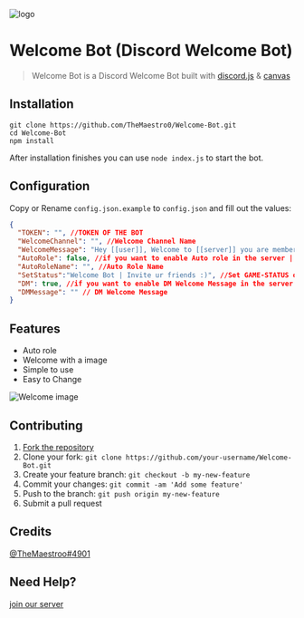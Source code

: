 ![logo](https://i.ibb.co/3vdMpT7/Endless-Constellation-svg.png)

# Welcome Bot (Discord Welcome Bot)
> Welcome Bot is a Discord Welcome Bot built with [discord.js](https://github.com/discordjs/discord.js) & [canvas](https://github.com/Automattic/node-canvas)

## Installation

```
git clone https://github.com/TheMaestro0/Welcome-Bot.git
cd Welcome-Bot
npm install
```

After installation finishes you can use `node index.js` to start the bot.

## Configuration

Copy or Rename `config.json.example` to `config.json` and fill out the values:

```json
{
  "TOKEN": "", //TOKEN OF THE BOT
  "WelcomeChannel": "", //Welcome Channel Name
  "WelcomeMessage": "Hey [[user]], Welcome to [[server]] you are member number: [[members]]", //WELCOME MESSAGE
  "AutoRole": false, //if you want to enable Auto role in the server | true/false
  "AutoRoleName": "", //Auto Role Name
  "SetStatus":"Welcome Bot | Invite ur friends :)", //Set GAME-STATUS of the bot
  "DM": true, //if you want to enable DM Welcome Message in the server | true/false
  "DMMessage": "" // DM Welcome Message
}
```

## Features
* Auto role
* Welcome with a image
* Simple to use
* Easy to Change

![Welcome image](https://i.ibb.co/3cHTX2Y/Capture.png)

## Contributing

1. [Fork the repository](https://github.com/TheMaestro0/Welcome-Bot/fork)
2. Clone your fork: `git clone https://github.com/your-username/Welcome-Bot.git`
3. Create your feature branch: `git checkout -b my-new-feature`
4. Commit your changes: `git commit -am 'Add some feature'`
5. Push to the branch: `git push origin my-new-feature`
6. Submit a pull request

## Credits

[@TheMaestroo#4901](https://github.com/TheMaestro0)

## Need Help?

[join our server](https://discord.gg/hr7534X)
